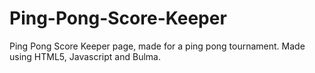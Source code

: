 # Ping-Pong-Score-Keeper
Ping Pong Score Keeper page, made for a ping pong tournament.
Made using HTML5, Javascript and Bulma.
